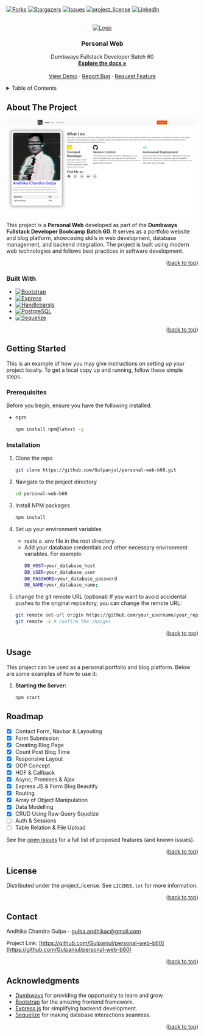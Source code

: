 <a id="readme-top"></a>

[![Forks][forks-shield]][forks-url]
[![Stargazers][stars-shield]][stars-url]
[![Issues][issues-shield]][issues-url]
[![project_license][license-shield]][license-url]
[![LinkedIn][linkedin-shield]][linkedin-url]

<!-- PROJECT LOGO -->
<br />
<div align="center">
  <a href="https://github.com/github_username/repo_name">
    <img src="https://dumbways.id/assets/images/brandwhite.png" alt="Logo" height="80">
  </a>

<h3 align="center">Personal Web</h3>

  <p align="center">
    Dumbways Fullstack Developer Batch 60
    <br />
    <a href="#"><strong>Explore the docs »</strong></a>
    <br />
    <br />
    <a href="#">View Demo</a>
    &middot;
    <a href="#">Report Bug</a>
    &middot;
    <a href="#">Request Feature</a>
  </p>
</div>



<!-- TABLE OF CONTENTS -->
<details>
  <summary>Table of Contents</summary>
  <ol>
    <li>
      <a href="#about-the-project">About The Project</a>
      <ul>
        <li><a href="#built-with">Built With</a></li>
      </ul>
    </li>
    <li>
      <a href="#getting-started">Getting Started</a>
      <ul>
        <li><a href="#prerequisites">Prerequisites</a></li>
        <li><a href="#installation">Installation</a></li>
      </ul>
    </li>
    <li><a href="#usage">Usage</a></li>
    <li><a href="#roadmap">Roadmap</a></li>
    <li><a href="#license">License</a></li>
    <li><a href="#contact">Contact</a></li>
    <li><a href="#acknowledgments">Acknowledgments</a></li>
  </ol>
</details>



<!-- ABOUT THE PROJECT -->
## About The Project

[![Product Name Screen Shot][product-screenshot]](https://example.com)

This project is a **Personal Web** developed as part of the **Dumbways Fullstack Developer Bootcamp Batch 60**. It serves as a portfolio website and blog platform, showcasing skills in web development, database management, and backend integration. The project is built using modern web technologies and follows best practices in software development.

<p align="right">(<a href="#readme-top">back to top</a>)</p>



### Built With

* [![Bootstrap][Bootstrap.com]][Bootstrap-url]
* [![Express][Expressjs.com]][Expressjs-url]
* [![Handlebarsjs][Handlebarsjs.com]][Handlebarsjs-url]
* [![PostgreSQL][PostgreSQL.org]][PostgreSQL-url]
* [![Sequelize][Sequelize.org]][Sequelize-url]

<p align="right">(<a href="#readme-top">back to top</a>)</p>



<!-- GETTING STARTED -->
## Getting Started

This is an example of how you may give instructions on setting up your project locally. To get a local copy up and running, follow these simple steps.

### Prerequisites

Before you begin, ensure you have the following installed:
* npm
  ```sh
  npm install npm@latest -g
  ```

### Installation

1. Clone the repo
   ```sh
   git clone https://github.com/Gulpanjul/personal-web-b60.git
   ```
2. Navigate to the project directory
   ```sh 
   cd personal-web-b60
   ```

3. Install NPM packages
   ```sh
   npm install
   ```
4. Set up your environment variables
   * reate a .env file in the root directory.
   * Add your database credentials and other necessary environment variables. For example:
      ```sh
      DB_HOST=your_database_host
      DB_USER=your_database_user
      DB_PASSWORD=your_database_password
      DB_NAME=your_database_name;
      ```

5. change the git remote URL (optional)
   If you want to avoid accidental pushes to the original repository, you can change the remote URL:
   ```sh
   git remote set-url origin https://github.com/your_username/your_repo.git
   git remote -v # confirm the changes
   ```

<p align="right">(<a href="#readme-top">back to top</a>)</p>

<!-- USAGE -->
## Usage
This project can be used as a personal portfolio and blog platform. Below are some examples of how to use it:

1. **Starting the Server:**

    ```sh
    npm start
    ```

<!-- ROADMAP -->
## Roadmap

- [x] Contact Form, Navbar & Layouting
- [x] Form Submission
- [x] Creating Blog Page
- [x] Count Post Blog Time
- [x] Responsive Layout
- [x] OOP Concept
- [x] HOF & Callback
- [x] Async, Promises & Ajax
- [x] Express JS & Form Blog Beautify
- [x] Routing
- [x] Array of Object Manipulation
- [x] Data Modelling
- [x] CRUD Using Raw Query Squelize
- [ ] Auth & Sessions
- [ ] Table Relation & File Upload

See the [open issues](https://github.com/github_username/repo_name/issues) for a full list of proposed features (and known issues).

<p align="right">(<a href="#readme-top">back to top</a>)</p>


<!-- LICENSE -->
## License

Distributed under the project_license. See `LICENSE.txt` for more information.

<p align="right">(<a href="#readme-top">back to top</a>)</p>



<!-- CONTACT -->
## Contact

Andhika Chandra Gulpa - gulpa.andhikac@gmail.com

Project Link: [https://github.com/Gulpanjul/personal-web-b60](https://github.com/Gulpanjul/personal-web-b60)

<p align="right">(<a href="#readme-top">back to top</a>)</p>



<!-- ACKNOWLEDGMENTS -->
## Acknowledgments

* [Dumbways](https://dumbways.id/) for providing the opportunity to learn and grow.
* [Bootstrap](https://getbootstrap.com/) for the amazing frontend framework.
* [Express.js](https://expressjs.com/) for simplifying backend development.
* [Sequelize](https://sequelize.org/) for making database interactions seamless.

<p align="right">(<a href="#readme-top">back to top</a>)</p>



<!-- MARKDOWN LINKS & IMAGES -->
[forks-shield]: https://img.shields.io/github/forks/Gulpanjul/personal-web-b60.svg?style=for-the-badge
[forks-url]: https://github.com/Gulpanjul/personal-web-b60/network/members
[stars-shield]: https://img.shields.io/github/stars/Gulpanjul/personal-web-b60.svg?style=for-the-badge
[stars-url]: https://github.com/Gulpanjul/personal-web-b60/stargazers
[issues-shield]: https://img.shields.io/github/issues/Gulpanjul/personal-web-b60.svg?style=for-the-badge
[issues-url]: https://github.com/Gulpanjul/personal-web-b60/issues
[license-shield]: https://img.shields.io/github/license/Gulpanjul/personal-web-b60.svg?style=for-the-badge
[license-url]: https://github.com/Gulpanjul/personal-web-b60/blob/main/LICENSE
[linkedin-shield]: https://img.shields.io/badge/-LinkedIn-black.svg?style=for-the-badge&logo=linkedin&colorB=555style=for-the-badge&logo=linkedin&colorB=555
[linkedin-url]: https://linkedin.com/in/gulpa-andhikac
[product-screenshot]: screenshot.png
[Bootstrap.com]: https://img.shields.io/badge/Bootstrap-563D7C?style=for-the-badge&logo=bootstrap&logoColor=white
[Bootstrap-url]: https://getbootstrap.com
[Expressjs.com]: https://img.shields.io/badge/Express-%23000000?style=for-the-badge&logo=Express&logoColor=white
[Expressjs-url]: https://expressjs.com/
[Handlebarsjs.com]: https://img.shields.io/badge/handlebars.js-%23000000?style=for-the-badge&logo=handlebarsdotjs&logoColor=white
[Handlebarsjs-url]: https://handlebarsjs.com/
[PostgreSQL.org]: https://img.shields.io/badge/postgresql-%23%234169E1?style=for-the-badge&logo=postgresql&logoColor=white
[PostgreSQL-url]:https://www.postgresql.org/
[Sequelize.org]: https://img.shields.io/badge/sequelize-%2352B0E7?style=for-the-badge&logo=sequelize&logoColor=white
[Sequelize-url]: https://sequelize.org/